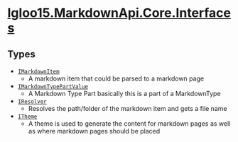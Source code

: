 # [Igloo15.MarkdownApi.Core.Interfaces](./README.md)

## Types

- [`IMarkdownItem`](./IMarkdownItem.md)
	- A markdown item that could be parsed to a markdown page
- [`IMarkdownTypePartValue`](./IMarkdownTypePartValue.md)
	- A Markdown Type Part basically this is a part of a MarkdownType
- [`IResolver`](./IResolver.md)
	- Resolves the path/folder of the markdown item and gets a file name
- [`ITheme`](./ITheme.md)
	- A theme is used to generate the content for markdown pages as well as where markdown pages should be placed

